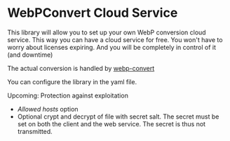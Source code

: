 # WebPConvert Cloud Service

This library will allow you to set up your own WebP conversion cloud service.
This way you can have a cloud service for free. You won't have to worry about licenses expiring. And you will be completely in control of it (and downtime)

The actual conversion is handled by [webp-convert](https://github.com/rosell-dk/webp-convert/)

You can configure the library in the yaml file.

Upcoming: Protection against exploitation 

- *Allowed hosts* option
- Optional crypt and decrypt of file with secret salt. The secret must be set on both the client and the web service. The secret is thus not transmitted.

